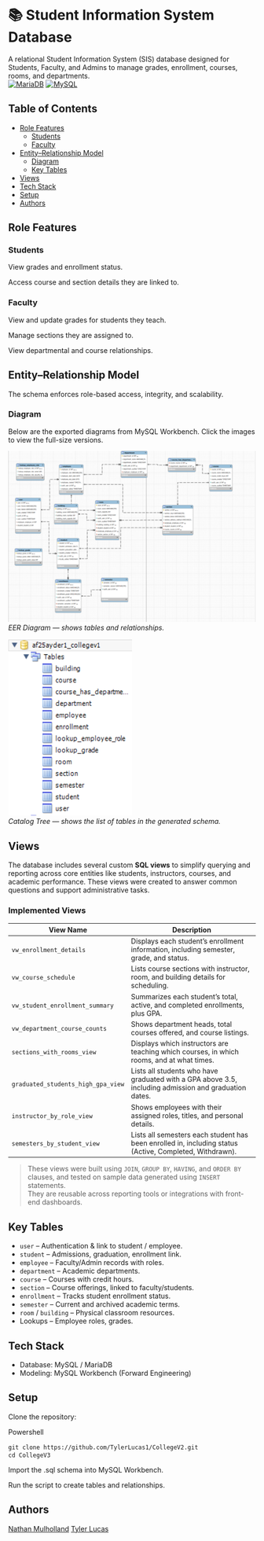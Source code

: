 # 📚 Student Information System Database

A relational Student Information System (SIS) database designed for Students, Faculty, and Admins to manage grades, enrollment, courses, rooms, and departments.  
[![MariaDB](https://img.shields.io/badge/MariaDB-003545?logo=mariadb&logoColor=white)](#)
[![MySQL](https://img.shields.io/badge/MySQL-4479A1?logo=mysql&logoColor=fff)](#)

## Table of Contents

- [Role Features](#role-features)
  - [Students](#students)
  - [Faculty](#faculty)
- [Entity–Relationship Model](#entity–relationship-model)
  - [Diagram](#diagram)
  - [Key Tables](#key-tables)
- [Views](#views)
- [Tech Stack](#tech-stack)
- [Setup](#setup)
- [Authors](#authors)

## Role Features

### Students

View grades and enrollment status.

Access course and section details they are linked to.

### Faculty

View and update grades for students they teach.

Manage sections they are assigned to.

View departmental and course relationships.

## Entity–Relationship Model

The schema enforces role-based access, integrity, and scalability.

### Diagram

Below are the exported diagrams from MySQL Workbench. Click the images to view the full-size versions.

[![EER Diagram](assets/EER_Diagram.png)](assets/EER_Diagram.png)  
*EER Diagram — shows tables and relationships.*

[![Catalog Tree](assets/Catalog_Tree.png)](assets/Catalog_Tree.png)  
*Catalog Tree — shows the list of tables in the generated schema.*

## Views

The database includes several custom **SQL views** to simplify querying and reporting across core entities like students, instructors, courses, and academic performance. These views were created to answer common questions and support administrative tasks.

### Implemented Views

| View Name | Description |
|------------|-------------|
| `vw_enrollment_details` | Displays each student’s enrollment information, including semester, grade, and status. |
| `vw_course_schedule` | Lists course sections with instructor, room, and building details for scheduling. |
| `vw_student_enrollment_summary` | Summarizes each student’s total, active, and completed enrollments, plus GPA. |
| `vw_department_course_counts` | Shows department heads, total courses offered, and course listings. |
| `sections_with_rooms_view` | Displays which instructors are teaching which courses, in which rooms, and at what times. |
| `graduated_students_high_gpa_view` | Lists all students who have graduated with a GPA above 3.5, including admission and graduation dates. |
| `instructor_by_role_view` | Shows employees with their assigned roles, titles, and personal details. |
| `semesters_by_student_view` | Lists all semesters each student has been enrolled in, including status (Active, Completed, Withdrawn). |

> These views were built using `JOIN`, `GROUP BY`, `HAVING`, and `ORDER BY` clauses, and tested on sample data generated using `INSERT` statements.  
> They are reusable across reporting tools or integrations with front-end dashboards.

## Key Tables

- `user` – Authentication & link to student / employee.
- `student` – Admissions, graduation, enrollment link.
- `employee` – Faculty/Admin records with roles.
- `department` – Academic departments.
- `course` – Courses with credit hours.
- `section` – Course offerings, linked to faculty/students.
- `enrollment` – Tracks student enrollment status.
- `semester` – Current and archived academic terms.
- `room` / `building` – Physical classroom resources.
- Lookups – Employee roles, grades.

## Tech Stack

- Database: MySQL / MariaDB  
- Modeling: MySQL Workbench (Forward Engineering)

## Setup

Clone the repository:

Powershell
```
git clone https://github.com/TylerLucas1/CollegeV2.git
cd CollegeV3
```
Import the .sql schema into MySQL Workbench.

Run the script to create tables and relationships.


## Authors

[Nathan Mulholland](https://github.com/Beast1692)
[Tyler Lucas](https://github.com/TylerLucas1)
